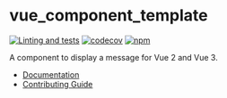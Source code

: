 # vue_component_template

[![Linting and tests](https://github.com/GhentCDH/vue_component_template/actions/workflows/linting_tests.yml/badge.svg?branch=main)](https://github.com/GhentCDH/vue_component_template/actions/workflows/linting_tests.yml)
[![codecov](https://codecov.io/gh/GhentCDH/vue_component_template/branch/main/graph/badge.svg?token=9828HMKE88)](https://codecov.io/gh/GhentCDH/vue_component_template)
[![npm](https://img.shields.io/npm/v/@ghentcdh/vue-component-template)](https://www.npmjs.com/package/@ghentcdh/vue-component-template)

A component to display a message for Vue 2 and Vue 3.

* [Documentation](https://ghentcdh.github.io/vue_component_template/)
* [Contributing Guide](CONTRIBUTING.md)
